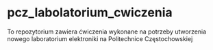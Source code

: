 # pcz_labolatorium_cwiczenia
To repozytorium zawiera ćwiczenia wykonane na potrzeby utworzenia nowego laboratorium elektroniki na Politechnice Częstochowskiej
